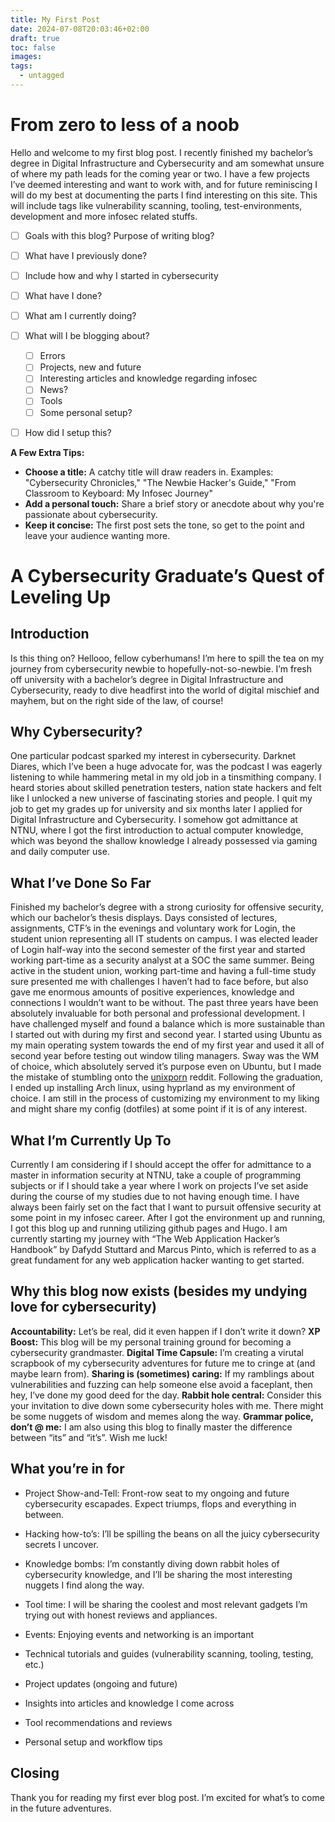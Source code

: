 ```yaml
---
title: My First Post
date: 2024-07-08T20:03:46+02:00
draft: true
toc: false
images: 
tags:
  - untagged
---
```

# From zero to less of a noob

Hello and welcome to my first blog post. I recently finished my bachelor’s degree in Digital Infrastructure and Cybersecurity and am somewhat unsure of where my path leads for the coming year or two. I have a few projects I’ve deemed interesting and want to work with, and for future reminiscing I will do my best at documenting the parts I find interesting on this site. This will include tags like vulnerability scanning, tooling, test-environments, development and more infosec related stuffs. 


- [ ] Goals with this blog? Purpose of writing blog?
- [ ] What have I previously done?
- [ ] Include how and why I started in cybersecurity
- [ ] What have I done?
- [ ] What am I currently doing?
- [ ] What will I be blogging about? 
	- [ ] Errors
	- [ ] Projects, new and future
	- [ ] Interesting articles and knowledge regarding infosec
	- [ ] News? 
	- [ ] Tools
	- [ ] Some personal setup?
- [ ] How did I setup this? 


**A Few Extra Tips:**

- **Choose a title:** A catchy title will draw readers in. Examples: "Cybersecurity Chronicles," "The Newbie Hacker's Guide," "From Classroom to Keyboard: My Infosec Journey"
- **Add a personal touch:** Share a brief story or anecdote about why you're passionate about cybersecurity.
- **Keep it concise:** The first post sets the tone, so get to the point and leave your audience wanting more.


# A Cybersecurity Graduate’s Quest of Leveling Up 

## Introduction

Is this thing on? Hellooo, fellow cyberhumans! I’m here to spill the tea on my journey from cybersecurity newbie to hopefully-not-so-newbie. I’m fresh off university with a bachelor’s degree in Digital Infrastructure and Cybersecurity, ready to dive headfirst into the world of digital mischief and mayhem, but on the right side of the law, of course!

## Why Cybersecurity?
One particular podcast sparked my interest in cybersecurity. Darknet Diares, which I’ve been a huge advocate for, was the podcast I was eagerly listening to while hammering metal in my old job in a tinsmithing company. I heard stories about skilled penetration testers, nation state hackers and felt like I unlocked a new universe of fascinating stories and people. I quit my job to get my grades up for university and six months later I applied for Digital Infrastructure and Cybersecurity. I somehow got admittance at NTNU, where I got the first introduction to actual computer knowledge, which was beyond the shallow knowledge I already possessed via gaming and daily computer use.

## What I’ve Done So Far
Finished my bachelor’s degree with a strong curiosity for offensive security, which our bachelor’s thesis displays. Days consisted of lectures, assignments, CTF’s in the evenings and voluntary work for Login, the student union representing all IT students on campus. I was elected leader of Login half-way into the second semester of the first year and started working part-time as a security analyst at a SOC the same summer. Being active in the student union, working part-time and having a full-time study sure presented me with challenges I haven’t had to face before, but also gave me enormous amounts of positive experiences, knowledge and connections I wouldn’t want to be without. 
The past three years have been absolutely invaluable for both personal and professional development. I have challenged myself and found a balance which is more sustainable than I started out with during my first and second year. I started using Ubuntu as my main operating system towards the end of my first year and used it all of second year before testing out window tiling managers. Sway was the WM of choice, which absolutely served it’s purpose even on Ubuntu, but I made the mistake of stumbling onto the [unixporn](https://www.reddit.com/r/unixporn/) reddit. Following the graduation, I ended up installing Arch linux, using hyprland as my environment of choice. I am still in the process of customizing my environment to my liking and might share my config (dotfiles) at some point if it is of any interest. 

## What I’m Currently Up To
Currently I am considering if I should accept the offer for admittance to a master in information security at NTNU, take a couple of programming subjects or if I should take a year where I work on projects I’ve set aside during the course of my studies due to not having enough time. I have always been fairly set on the fact that I want to pursuit offensive security at some point in my infosec career. After I got the environment up and running, I got this blog up and running utilizing github pages and Hugo. I am currently starting my journey with “The Web Application Hacker’s Handbook” by Dafydd Stuttard and Marcus Pinto, which is referred to as a great fundament for any web application hacker wanting to get started. 

## Why this blog now exists (besides my undying love for cybersecurity)
**Accountability:** Let’s be real, did it even happen if I don’t write it down?
**XP Boost:** This blog will be my personal training ground for becoming a cybersecurity grandmaster. 
**Digital Time Capsule:** I’m creating a virutal scrapbook of my cybersecurity adventures for future me to cringe at (and maybe learn from). 
**Sharing is (sometimes) caring:** If my ramblings about vulnerabilities and fuzzing can help someone else avoid a faceplant, then hey, I’ve done my good deed for the day. 
**Rabbit hole central:** Consider this your invitation to dive down some cybersecurity holes with me. There might be some nuggets of wisdom and memes along the way. 
**Grammar police, don’t @ me:** I am also using this blog to finally master the difference between “its” and “it’s”. Wish me luck!


## What you’re in for
- Project Show-and-Tell: Front-row seat to my ongoing and future cybersecurity escapades. Expect triumps, flops and everything in between. 
- Hacking how-to’s: I’ll be spilling the beans on all the juicy cybersecurity secrets I uncover. 
- Knowledge bombs: I’m constantly diving down rabbit holes of cybersecurity knowledge, and I’ll be sharing the most interesting nuggets I find along the way. 
- Tool time: I will be sharing the coolest and most relevant gadgets I’m trying out with honest reviews and appliances. 
- Events: Enjoying events and networking is an important 


- Technical tutorials and guides (vulnerability scanning, tooling, testing, etc.)
- Project updates (ongoing and future)
- Insights into articles and knowledge I come across
- Tool recommendations and reviews
- Personal setup and workflow tips

## Closing
Thank you for reading my first ever blog post. I’m excited for what’s to come in the future adventures. 